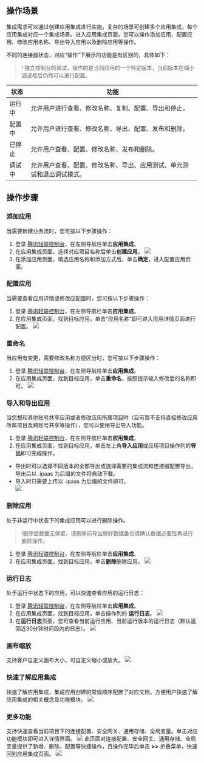 ﻿## 操作场景
集成需求可以通过创建应用集成进行实施，复杂的场景可创建多个应用集成，每个应用集成对应一个集成场景。进入应用集成页面，您可以操作添加应用、配置应用、修改应用名称、导出导入应用以及删除应用等操作。

不同的连接器状态，对应“操作”下展示的功能是有区别的，具体如下：
>! 独立控制台的调试，操作的是当前应用的一个特定版本，当前版本在缩小调试框后仍然可以进行配置。
>
| 状态 | 功能 |
|---------|---------|
|  运行中 | 允许用户进行查看、修改名称、复制、配置、导出和停止。|
|  配置中 | 允许用户进行查看、修改名称、导出、配置、发布和删除。|
|  已停止 | 允许用户查看、配置、修改名称、发布和删除。|
|  调试中 | 允许用户查看、配置、修改名称、导出、应用测试、单元测试和退出调试模式。|

## 操作步骤
### 添加应用
当需要新建业务流时，您可按以下步骤操作：
1. 登录 [腾讯轻联控制台](https://ipaas.cloud.tencent.com/)，在左侧导航栏单击**应用集成**。
2. 在应用集成页面，选择对应项目名称后单击**创建应用**。
![](https://qcloudimg.tencent-cloud.cn/raw/4dbfd3e53f5e67b1fd47dc824fac6a93.png)
3. 在添加应用页面，填选应用名称和添加方式后，单击**确定**，进入配置应用页面。

### 配置应用
当需要查看应用详情或修改应配置时，您可按以下步骤操作：
1. 登录 [腾讯轻联控制台](https://ipaas.cloud.tencent.com/)，在左侧导航栏单击**应用集成**。
2.  在应用集成页面，找到目标应用，单击“应用名称”即可进入应用详情页面进行配置。
![](https://qcloudimg.tencent-cloud.cn/raw/a7450558684a3907d3ab0cc2d7410af7.png)

### 重命名
当应用有变更，需要修改名称方便区分时，您可按以下步骤操作：
1. 登录 [腾讯轻联控制台](https://ipaas.cloud.tencent.com/)，在左侧导航栏单击**应用集成**。
2. 在应用集成页面，找到目标应用，单击**重命名**，按照提示输入修改后的名称即可。
![](https://qcloudimg.tencent-cloud.cn/raw/037fbf863667b57f24defbefb2d85a44.png)

### 导入和导出应用
当您想和其他账号共享应用或者修改应用所属项目时（目前暂不支持直接修改应用所属项目及跨账号共享等操作），您可以使用导出导入功能。
1. 登录 [腾讯轻联控制台](https://ipaas.cloud.tencent.com/)，在左侧导航栏单击**应用集成**。
2. 在应用集成页面，找到目标应用，单击左上角**导入应用**或应用项目操作列的**导出**即可完成操作。
 - 导出时可以选择不同版本的全部导出或选择需要的集成流和连接器配置导出，导出后以 .ipaas 为后缀的文件将自动下载。
 - 导入时只需要上传以 .ipaas 为后缀的文件即可。  
![](https://qcloudimg.tencent-cloud.cn/raw/22ad0783a1f37097af48a40f37cbca91.png)

### 删除应用
处于非运行中状态下的集成应用可以进行删除操作。
>!删除后数据无保留，请删除前导出做好数据备份或确认数据必要性再进行删除操作。
>
1. 登录 [腾讯轻联控制台](https://ipaas.cloud.tencent.com/)，在左侧导航栏单击**应用集成**。
2. 在应用集成页面，找到目标应用，单击**删除**删除应用。
![](https://qcloudimg.tencent-cloud.cn/raw/527974072a9a4bb1e4f09600b25ff517.png)
### 运行日志
处于运行中状态下的应用，可以快速查看应用的运行日志：
1. 登录 [腾讯轻联控制台](https://ipaas.cloud.tencent.com/)，在左侧导航栏单击**应用集成**。
2. 在应用集成页面，找到目标应用，单击操作列的 **运行日志**。
![](https://qcloudimg.tencent-cloud.cn/raw/5d68c7905a9fff72914d1cbc1f5fd415.png)
3. 在**运行日志**页面，您可查看当前运行应用、当前运行版本的运行日志（默认返回近30分钟时间段内的日志）。
![](https://qcloudimg.tencent-cloud.cn/raw/3da4f2aa26aaeca3643e526c3cb4ee2c.png)

### 画布缩放
支持客户自定义画布大小，可自定义缩小或放大。
![](https://qcloudimg.tencent-cloud.cn/raw/b0642901ffebc1962e88c7402a5bd838.png)

### 快速了解应用集成
快速了解应用集成，集成应用创建的常规顺序配置了对应文档，方便用户快速了解应用集成的相关概念及功能模块。
![](https://qcloudimg.tencent-cloud.cn/raw/566633d7099908a6748359d9413adbdf.png)

### 更多功能
支持快速查看当前项目下的连接配置、安全网关、通用存储、全局变量。单击对应功能模块即可进入详情界面。
![](https://qcloudimg.tencent-cloud.cn/raw/d175118b4f032e4faf5276ef63124824.png)
此页面对连接配置、安全网关、通用存储、全局变量提供了新增、删除、配置等快捷操作，且操作完毕后单击 **>>** 折叠菜单，快速回到应用集成页面。
![](https://qcloudimg.tencent-cloud.cn/raw/39281f1e5d1cf6210e49c05af07f6abd.png)



